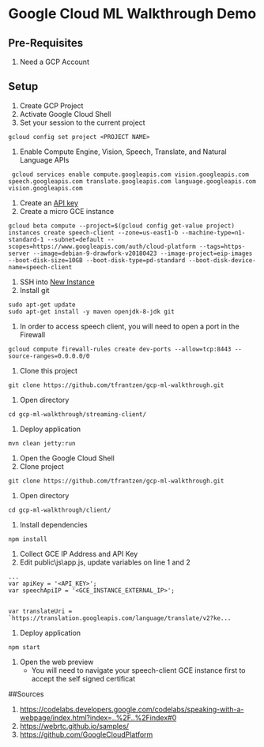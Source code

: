 # Google Cloud ML Walkthrough Demo

## Pre-Requisites
1. Need a GCP Account

## Setup
1. Create GCP Project
1. Activate Google Cloud Shell
1. Set your session to the current project
```
gcloud config set project <PROJECT NAME>
```
1. Enable Compute Engine, Vision, Speech, Translate, and Natural Language APIs
```
 gcloud services enable compute.googleapis.com vision.googleapis.com speech.googleapis.com translate.googleapis.com language.googleapis.com vision.googleapis.com
```
1. Create an [API key](https://cloud.google.com/docs/authentication/api-keys)
1. Create a micro GCE instance
```
gcloud beta compute --project=$(gcloud config get-value project) instances create speech-client --zone=us-east1-b --machine-type=n1-standard-1 --subnet=default --scopes=https://www.googleapis.com/auth/cloud-platform --tags=https-server --image=debian-9-drawfork-v20180423 --image-project=eip-images --boot-disk-size=10GB --boot-disk-type=pd-standard --boot-disk-device-name=speech-client
```
1. SSH into [New Instance](http://console.cloud.google.com/compute/instances)
1. Install git
```
sudo apt-get update
sudo apt-get install -y maven openjdk-8-jdk git
```
1. In order to access speech client, you will need to open a port in the Firewall
```
gcloud compute firewall-rules create dev-ports --allow=tcp:8443 --source-ranges=0.0.0.0/0
```
1. Clone this project
```
git clone https://github.com/tfrantzen/gcp-ml-walkthrough.git
```
1. Open directory
```
cd gcp-ml-walkthrough/streaming-client/
```
1. Deploy application
```
mvn clean jetty:run
```
1. Open the Google Cloud Shell
1. Clone project
```
git clone https://github.com/tfrantzen/gcp-ml-walkthrough.git
```
1. Open directory
```
cd gcp-ml-walkthrough/client/
```
1. Install dependencies
```
npm install
```
1. Collect GCE IP Address and API Key
1. Edit public\js\app.js, update variables on line 1 and 2
```
...
var apiKey = '<API_KEY>';
var speechApiIP = '<GCE_INSTANCE_EXTERNAL_IP>';


var translateUri = `https://translation.googleapis.com/language/translate/v2?ke...
```
1. Deploy application
```
npm start
```
1. Open the web preview
	- You will need to navigate your speech-client GCE instance first to accept the self signed certificat


##Sources
1. https://codelabs.developers.google.com/codelabs/speaking-with-a-webpage/index.html?index=..%2F..%2Findex#0
1. https://webrtc.github.io/samples/
1. https://github.com/GoogleCloudPlatform
